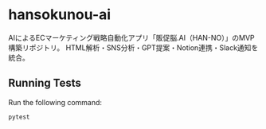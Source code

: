 # hansokunou-ai
AIによるECマーケティング戦略自動化アプリ「販促脳.AI（HAN-NO）」のMVP構築リポジトリ。 HTML解析・SNS分析・GPT提案・Notion連携・Slack通知を統合。

## Running Tests

Run the following command:

```bash
pytest
```
